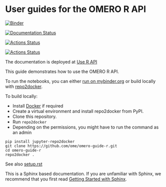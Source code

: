 # User guides for the OMERO R API
[![Binder](https://mybinder.org/badge_logo.svg)](https://mybinder.org/v2/gh/ome/omero-guide-r/master?filepath=notebooks)

[![Documentation Status](https://readthedocs.org/projects/omero-guide-r/badge/?version=latest)](https://omero-guides.readthedocs.io/en/latest/r/docs/index.html)

[![Actions Status](https://github.com/ome/omero-guide-r/workflows/repo2docker/badge.svg)](https://github.com/ome/omero-guide-r/actions)

[![Actions Status](https://github.com/ome/omero-guide-r/workflows/sphinx/badge.svg)](https://github.com/ome/omero-guide-r/actions)

The documentation is deployed at [Use R API](https://omero-guides.readthedocs.io/en/latest/r/docs/index.html)


This guide demonstrates how to use the OMERO R API.

To run the notebooks, you can either [run on mybinder.org](https://mybinder.org/v2/gh/ome/omero-guide-r/master?filepath=notebooks) or build locally with [repo2docker](https://repo2docker.readthedocs.io/).


To build locally:

 * Install [Docker](https://www.docker.com/) if required
 * Create a virtual environment and install repo2docker from PyPI.
 * Clone this repository.
 * Run ``repo2docker``
 * Depending on the permissions, you might have to run the command as an admin

```
pip install jupyter-repo2docker
git clone https://github.com/ome/omero-guide-r.git
cd omero-guide-r
repo2docker .
```

See also [setup.rst](https://github.com/ome/omero-guide-r/blob/master/docs/setup.rst)


This is a Sphinx based documentation. 
If you are unfamiliar with Sphinx, we recommend that you first read 
[Getting Started with Sphinx](https://docs.readthedocs.io/en/stable/intro/getting-started-with-sphinx.html).

